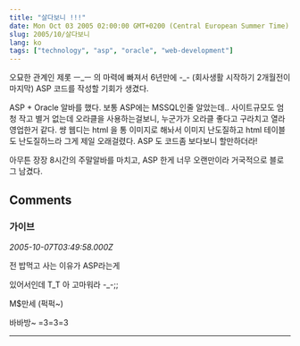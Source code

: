 ```yaml
---
title: "살다보니 !!!"
date: Mon Oct 03 2005 02:00:00 GMT+0200 (Central European Summer Time)
slug: 2005/10/살다보니
lang: ko
tags: ["technology", "asp", "oracle", "web-development"]
---
```


오묘한 관계인 제롯 ㅡ_ㅡ 의 마력에 빠져서
6년만에 -_- (회사생활 시작하기 2개월전이 마지막) ASP 코드를 작성할 기회가 생겼다.

ASP + Oracle 알바를 했다.
보통 ASP에는 MSSQL인줄 알았는데.. 사이트규모도 엄청 작고 별거 없는데 오라클을 사용하는걸보니, 누군가가 오라클 좋다고 구라치고 열라 영업한거 같다.  썅 웹디는 html 을 통 이미지로 해놔서 이미지 난도질하고 html 테이블도 난도질하느라 그게 제일 오래걸렸다. ASP 도 코드좀 보다보니 할만하더라! 

아무튼 장장 8시간의 주말알바를 마치고, ASP 한게 너무 오랜만이라 거국적으로 블로그 남겼다.

## Comments

### 가이브
*2005-10-07T03:49:58.000Z*

전 밥먹고 사는 이유가 ASP라는게

있어서인데 T_T 아 고마워라 -_-;;

M$만세 (퍽퍽~)

바바방~ =3=3=3

---
